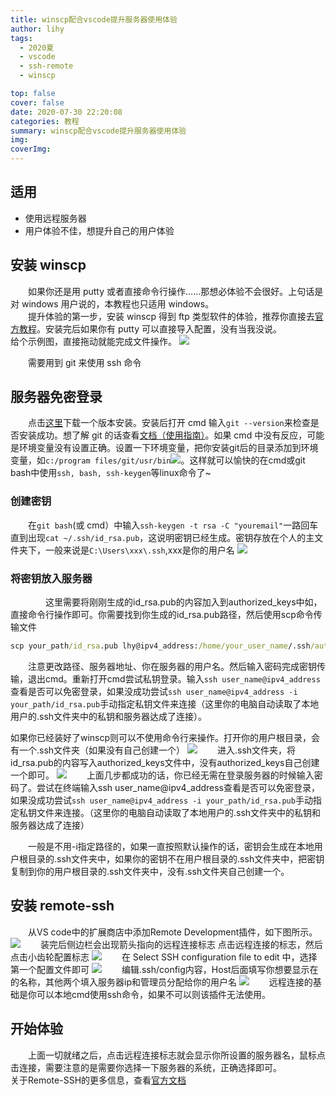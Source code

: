 ```yaml
---
title: winscp配合vscode提升服务器使用体验
author: lihy
tags:
  - 2020夏
  - vscode
  - ssh-remote
  - winscp

top: false
cover: false
date: 2020-07-30 22:20:08
categories: 教程
summary: winscp配合vscode提升服务器使用体验
img:
coverImg:
---
```


## 适用

- 使用远程服务器
- 用户体验不佳，想提升自己的用户体验

## 安装 winscp

&emsp;&emsp;如果你还是用 putty 或者直接命令行操作……那想必体验不会很好。上句话是对 windows 用户说的，本教程也只适用 windows。  
&emsp;&emsp;提升体验的第一步，安装 winscp 得到 ftp 类型软件的体验，推荐你直接去[官方教程](https://winscp.net/eng/docs/guide_install)。安装完后如果你有 putty 可以直接导入配置，没有当我没说。  
给个示例图，直接拖动就能完成文件操作。
<img src="https://s1.ax1x.com/2020/07/30/aMVXff.jpg">

&emsp;&emsp;需要用到 git 来使用 ssh 命令

## 服务器免密登录

&emsp;&emsp;点击[这里](https://git-scm.com/download)下载一个版本安装。安装后打开 cmd 输入`git --version`来检查是否安装成功。想了解 git 的话查看[文档（使用指南）](https://git-scm.com/book/en/v2)。如果 cmd 中没有反应，可能是环境变量没有设置正确。设置一下环境变量，把你安装git后的目录添加到环境变量，如`c:/program files/git/usr/bin`<img src="https://s1.ax1x.com/2020/07/19/UWIVpV.jpg">。这样就可以愉快的在cmd或git bash中使用`ssh, bash, ssh-keygen`等linux命令了~

### 创建密钥

&emsp;&emsp;在`git bash`(或 cmd）中输入`ssh-keygen -t rsa -C "youremail"`一路回车直到出现`cat ~/.ssh/id_rsa.pub`，这说明密钥已经生成。密钥存放在个人的主文件夹下，一般来说是`C:\Users\xxx\.ssh`,xxx是你的用户名
<img src="https://s1.ax1x.com/2020/07/19/UWbLkQ.png">

### 将密钥放入服务器

&emsp;&emsp;&emsp;&emsp;这里需要将刚刚生成的id_rsa.pub的内容加入到authorized_keys中如，直接命令行操作即可。你需要找到你生成的id_rsa.pub路径，然后使用scp命令传输文件

```cmd
scp your_path/id_rsa.pub lhy@ipv4_address:/home/your_user_name/.ssh/authorized_keys
```

&emsp;&emsp;注意更改路径、服务器地址、你在服务器的用户名。然后输入密码完成密钥传输，退出cmd。重新打开cmd尝试私钥登录。输入`ssh user_name@ipv4_address`查看是否可以免密登录，如果没成功尝试`ssh user_name@ipv4_address -i your_path/id_rsa.pub`手动指定私钥文件来连接（这里你的电脑自动读取了本地用户的.ssh文件夹中的私钥和服务器达成了连接）。

如果你已经装好了winscp则可以不使用命令行来操作。打开你的用户根目录，会有一个.ssh文件夹（如果没有自己创建一个）
<img src="https://s1.ax1x.com/2020/07/30/aMmXfx.jpg">
&emsp;&emsp;进入.ssh文件夹，将id_rsa.pub的内容写入authorized_keys文件中，没有authorized_keys自己创建一个即可。
<img src="https://s1.ax1x.com/2020/07/30/aMmvp6.jpg">
&emsp;&emsp;上面几步都成功的话，你已经无需在登录服务器的时候输入密码了。尝试在终端输入ssh user_name@ipv4_address查看是否可以免密登录，如果没成功尝试`ssh user_name@ipv4_address -i your_path/id_rsa.pub`手动指定私钥文件来连接。（这里你的电脑自动读取了本地用户的.ssh文件夹中的私钥和服务器达成了连接）

&emsp;&emsp;一般是不用-i指定路径的，如果一直按照默认操作的话，密钥会生成在本地用户根目录的.ssh文件夹中，如果你的密钥不在用户根目录的.ssh文件夹中，把密钥复制到你的用户根目录的.ssh文件夹中，没有.ssh文件夹自己创建一个。

## 安装 remote-ssh

&emsp;&emsp;从VS code中的扩展商店中添加Remote Development插件，如下图所示。
<img src="https://s1.ax1x.com/2020/07/30/aMl4pR.md.jpg">
&emsp;&emsp;装完后侧边栏会出现箭头指向的远程连接标志
点击远程连接的标志，然后点击小齿轮配置标志
<img src="https://s1.ax1x.com/2020/07/30/aM3VaD.jpg">
&emsp;&emsp;在 Select SSH configuration file to edit 中，选择第一个配置文件即可
<img src="https://s1.ax1x.com/2020/07/30/aM3EVO.jpg">
&emsp;&emsp;编辑.ssh/config内容，Host后面填写你想要显示在的名称，其他两个填入服务器ip和管理员分配给你的用户名
<img src="https://s1.ax1x.com/2020/07/30/aM3ZIe.jpg">
&emsp;&emsp;远程连接的基础是你可以本地cmd使用ssh命令，如果不可以则该插件无法使用。

## 开始体验

&emsp;&emsp;上面一切就绪之后，点击远程连接标志就会显示你所设置的服务器名，鼠标点击连接，需要注意的是需要你选择一下服务器的系统，正确选择即可。  
关于Remote-SSH的更多信息，查看[官方文档](https://code.visualstudio.com/docs/remote/ssh#_getting-started)
